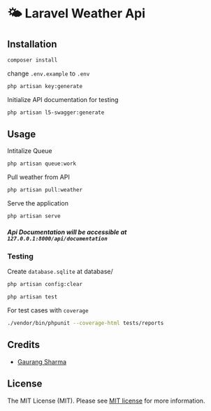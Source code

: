 # 🌤️ Laravel Weather Api

## Installation
```bash
composer install
```
change `.env.example` to `.env`
```bash
php artisan key:generate
```
Initialize API documentation for testing
```bash
php artisan l5-swagger:generate
```
## Usage
Intitalize Queue
```bash
php artisan queue:work
```
Pull weather from API
```bash
php artisan pull:weather
```
Serve the application
```bash
php artisan serve
```
##### Api Documentation will be accessible at `127.0.0.1:8000/api/documentation`
### Testing
Create `database.sqlite` at database/
```bash
php artisan config:clear
```
```bash
php artisan test
```
For test cases with `coverage`
```bash
./vendor/bin/phpunit --coverage-html tests/reports
```

## Credits

- [Gaurang Sharma](https://github.com/gaurang-commits)

## License
The MIT License (MIT). Please see [MIT license](https://opensource.org/licenses/MIT) for more information.